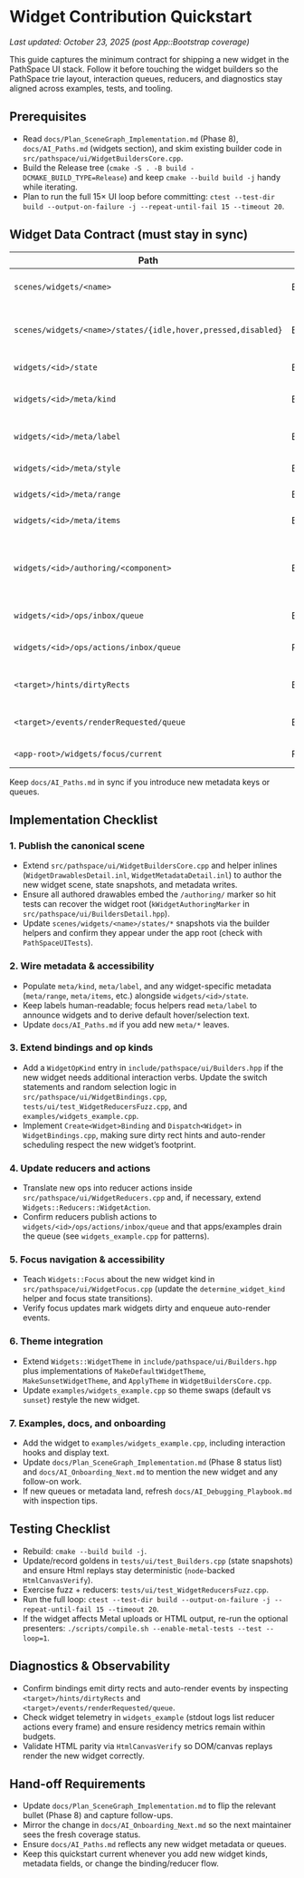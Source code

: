 # Widget Contribution Quickstart

_Last updated: October 23, 2025 (post App::Bootstrap coverage)_

This guide captures the minimum contract for shipping a new widget in the PathSpace
UI stack. Follow it before touching the widget builders so the PathSpace trie
layout, interaction queues, reducers, and diagnostics stay aligned across
examples, tests, and tooling.

## Prerequisites
- Read `docs/Plan_SceneGraph_Implementation.md` (Phase 8), `docs/AI_Paths.md`
  (widgets section), and skim existing builder code in
  `src/pathspace/ui/WidgetBuildersCore.cpp`.
- Build the Release tree (`cmake -S . -B build -DCMAKE_BUILD_TYPE=Release`)
  and keep `cmake --build build -j` handy while iterating.
- Plan to run the full 15× UI loop before committing:
  `ctest --test-dir build --output-on-failure -j --repeat-until-fail 15 --timeout 20`.

## Widget Data Contract (must stay in sync)

| Path | Owner | Purpose |
| --- | --- | --- |
| `scenes/widgets/<name>` | Builder | Immutable widget scene root published by the snapshot builder. |
| `scenes/widgets/<name>/states/{idle,hover,pressed,disabled}` | Builder | Canonical per-state snapshots reused by bindings, focus helpers, and goldens. |
| `widgets/<id>/state` | Builder/Bindings | Live state payload (struct per widget type). |
| `widgets/<id>/meta/kind` | Builder | Lowercase widget identifier consumed by focus + inspectors. |
| `widgets/<id>/meta/label` | Builder | Accessibility label / display text (buttons, toggles, etc.). |
| `widgets/<id>/meta/style` | Builder | Theme-derived style blob for the widget. |
| `widgets/<id>/meta/range` | Builder | Slider-specific range metadata (min/max/step). |
| `widgets/<id>/meta/items` | Builder | List item vector (id + display text). |
| `widgets/<id>/authoring/<component>` | Builder | Names tagged into authoring ids (`/authoring/…`) so `Widgets::ResolveHitTarget` can map hit-tests back to widget roots. |
| `widgets/<id>/ops/inbox/queue` | Bindings | FIFO of `WidgetOp` events (hover/press/etc.). |
| `widgets/<id>/ops/actions/inbox/queue` | Reducers | Reduced `WidgetAction` queue for app consumption. |
| `<target>/hints/dirtyRects` | Bindings | Dirty rect hints emitted during interaction to limit redraw. |
| `<target>/events/renderRequested/queue` | Bindings | Auto-render events when interactions need an immediate present. |
| `<app-root>/widgets/focus/current` | Focus helper | Tracks the currently focused widget path. |

Keep `docs/AI_Paths.md` in sync if you introduce new metadata keys or queues.

## Implementation Checklist

### 1. Publish the canonical scene
- Extend `src/pathspace/ui/WidgetBuildersCore.cpp` and helper inlines
  (`WidgetDrawablesDetail.inl`, `WidgetMetadataDetail.inl`) to author the new
  widget scene, state snapshots, and metadata writes.
- Ensure all authored drawables embed the `/authoring/` marker so hit tests can
  recover the widget root (`kWidgetAuthoringMarker` in
  `src/pathspace/ui/BuildersDetail.hpp`).
- Update `scenes/widgets/<name>/states/*` snapshots via the builder helpers and
  confirm they appear under the app root (check with `PathSpaceUITests`).

### 2. Wire metadata & accessibility
- Populate `meta/kind`, `meta/label`, and any widget-specific metadata
  (`meta/range`, `meta/items`, etc.) alongside `widgets/<id>/state`.
- Keep labels human-readable; focus helpers read `meta/label` to announce
  widgets and to derive default hover/selection text.
- Update `docs/AI_Paths.md` if you add new `meta/*` leaves.

### 3. Extend bindings and op kinds
- Add a `WidgetOpKind` entry in `include/pathspace/ui/Builders.hpp` if the new
  widget needs additional interaction verbs. Update the switch statements and
  random selection logic in `src/pathspace/ui/WidgetBindings.cpp`,
  `tests/ui/test_WidgetReducersFuzz.cpp`, and `examples/widgets_example.cpp`.
- Implement `Create<Widget>Binding` and `Dispatch<Widget>` in
  `WidgetBindings.cpp`, making sure dirty rect hints and auto-render scheduling
  respect the new widget’s footprint.

### 4. Update reducers and actions
- Translate new ops into reducer actions inside
  `src/pathspace/ui/WidgetReducers.cpp` and, if necessary, extend
  `Widgets::Reducers::WidgetAction`.
- Confirm reducers publish actions to `widgets/<id>/ops/actions/inbox/queue`
  and that apps/examples drain the queue (see `widgets_example.cpp` for patterns).

### 5. Focus navigation & accessibility
- Teach `Widgets::Focus` about the new widget kind in
  `src/pathspace/ui/WidgetFocus.cpp` (update the `determine_widget_kind`
  helper and focus state transitions).
- Verify focus updates mark widgets dirty and enqueue auto-render events.

### 6. Theme integration
- Extend `Widgets::WidgetTheme` in `include/pathspace/ui/Builders.hpp` plus
  implementations of `MakeDefaultWidgetTheme`, `MakeSunsetWidgetTheme`, and
  `ApplyTheme` in `WidgetBuildersCore.cpp`.
- Update `examples/widgets_example.cpp` so theme swaps (default vs `sunset`)
  restyle the new widget.

### 7. Examples, docs, and onboarding
- Add the widget to `examples/widgets_example.cpp`, including interaction hooks
  and display text.
- Update `docs/Plan_SceneGraph_Implementation.md` (Phase 8 status list) and
  `docs/AI_Onboarding_Next.md` to mention the new widget and any follow-on work.
- If new queues or metadata land, refresh `docs/AI_Debugging_Playbook.md` with
  inspection tips.

## Testing Checklist
- Rebuild: `cmake --build build -j`.
- Update/record goldens in `tests/ui/test_Builders.cpp` (state snapshots) and
  ensure Html replays stay deterministic (`node`-backed `HtmlCanvasVerify`).
- Exercise fuzz + reducers: `tests/ui/test_WidgetReducersFuzz.cpp`.
- Run the full loop: `ctest --test-dir build --output-on-failure -j --repeat-until-fail 15 --timeout 20`.
- If the widget affects Metal uploads or HTML output, re-run the optional
  presenters: `./scripts/compile.sh --enable-metal-tests --test --loop=1`.

## Diagnostics & Observability
- Confirm bindings emit dirty rects and auto-render events by inspecting
  `<target>/hints/dirtyRects` and `<target>/events/renderRequested/queue`.
- Check widget telemetry in `widgets_example` (stdout logs list reducer actions
  every frame) and ensure residency metrics remain within budgets.
- Validate HTML parity via `HtmlCanvasVerify` so DOM/canvas replays render the
  new widget correctly.

## Hand-off Requirements
- Update `docs/Plan_SceneGraph_Implementation.md` to flip the relevant bullet
  (Phase 8) and capture follow-ups.
- Mirror the change in `docs/AI_Onboarding_Next.md` so the next maintainer sees
  the fresh coverage status.
- Ensure `docs/AI_Paths.md` reflects any new widget metadata or queues.
- Keep this quickstart current whenever you add new widget kinds, metadata
  fields, or change the binding/reducer flow.
